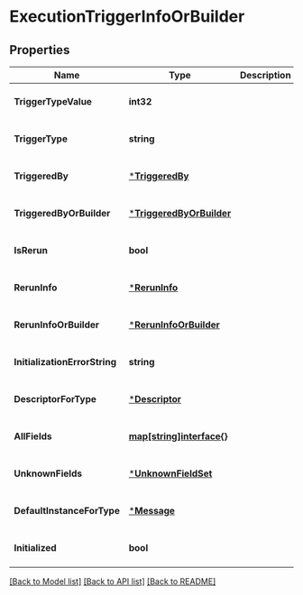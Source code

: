 # ExecutionTriggerInfoOrBuilder

## Properties
Name | Type | Description | Notes
------------ | ------------- | ------------- | -------------
**TriggerTypeValue** | **int32** |  | [optional] [default to null]
**TriggerType** | **string** |  | [optional] [default to null]
**TriggeredBy** | [***TriggeredBy**](TriggeredBy.md) |  | [optional] [default to null]
**TriggeredByOrBuilder** | [***TriggeredByOrBuilder**](TriggeredByOrBuilder.md) |  | [optional] [default to null]
**IsRerun** | **bool** |  | [optional] [default to null]
**RerunInfo** | [***RerunInfo**](RerunInfo.md) |  | [optional] [default to null]
**RerunInfoOrBuilder** | [***RerunInfoOrBuilder**](RerunInfoOrBuilder.md) |  | [optional] [default to null]
**InitializationErrorString** | **string** |  | [optional] [default to null]
**DescriptorForType** | [***Descriptor**](Descriptor.md) |  | [optional] [default to null]
**AllFields** | [**map[string]interface{}**](interface{}.md) |  | [optional] [default to null]
**UnknownFields** | [***UnknownFieldSet**](UnknownFieldSet.md) |  | [optional] [default to null]
**DefaultInstanceForType** | [***Message**](Message.md) |  | [optional] [default to null]
**Initialized** | **bool** |  | [optional] [default to null]

[[Back to Model list]](../README.md#documentation-for-models) [[Back to API list]](../README.md#documentation-for-api-endpoints) [[Back to README]](../README.md)

